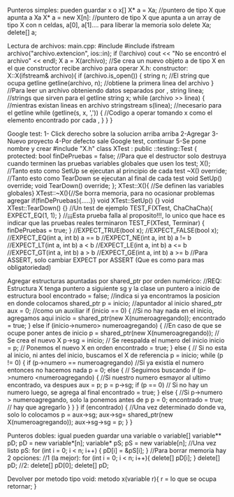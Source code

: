 Punteros simples: pueden guardar x o x[]
X* a = Xa; //puntero de tipo X que apunta a Xa
X* a = new X[n]: //puntero de tipo X que apunta a un array de tipo X con n celdas, a[0], a[1]....
para liberar la memoria solo
delete Xa;
delete[] a;

Lectura de archivos:
main.cpp:
#include <iostream>
#include <fstream>
ifstream archivo("archivo.extencion", ios::in);
	if (!archivo)
		cout << "No se encontró el archivo" << endl;
	X a = X(archivo); //Se crea un nuevo objeto a de tipo X en el que constructor recibe archivo para operar 
X.h:
constructor:
X::X(ifstream& archivo){
      if (archivo.is_open()) {
		string n; //El string que ocupa getline
		getline(archivo, n); //obtiene la primera linea del archivo
      }
     //Para leer un archivo obteniendo datos separados por , 
                string linea; //strings que sirven para el getline
		string x;
		while (archivo >> linea) { //mientras existan lineas en archivo
			stringstream s(linea); //necesario para el getline
			while (getline(s, x, ',')) {
                        //Codigo a operar tomando x como el elemento encontrado por cada , }
                        }
}

Google test:
1- Click derecho sobre la solucion arriba arriba
2-Agregar
3-Nuevo proyecto
4-Por defecto sale Google test, continuar
5-Se pone nombre y crear
#include "X.h"
class XTest : public ::testing::Test
{
protected:
           bool finDePruebas = false; //Para que el destructor solo destruya cuando terminen las pruebas
           variables globales que usen los test;
           X(); //Tanto esto como SetUp se ejecutan al principio de cada test
	   ~X() override; //Tanto esto como TearDown se ejecutan al final de cada test
           void SetUp() override;
           void TearDown() override;
};
XTest::X(){ //Se definen las variables globales}
XTest::~X(){//Se borra memoria, para no ocasionar problemas agregar if(finDePruebas){.....}}
void  XTest::SetUp() {}
void  XTest::TearDown() {}
//Un test de ejemplo
TEST_F(XTest, ChaChaCha){
EXPECT_EQ(1, 1);
}
//¡¡¡Esta prueba falla al proposito!!!, lo unico que hace es indicar que las pruebas reales terminaron
TEST_F(XTest, Terminar) {
	finDePruebas = true;
}
//EXPECT_TRUE(bool x);
//EXPECT_FALSE(bool x);
//EXPECT_EQ(int a, int b)  a == b
//EXPECT_NE(int a, int b)  a != b
//EXPECT_LT(int a, int b)  a < b
//EXPECT_LE(int a, int b)  a <= b
//EXPECT_GT(int a, int b)  a > b
//EXPECT_GE(int a, int b)  a >= b
//Para ASSERT, solo cambiar EXPECT por ASSERT (Que es como para mas obligatoriedad)
	
Agregar estructuras apuntadas por shared_ptr por orden numérico:
//REQ: Estructura X tenga puntero a siguiente sg y la clase un puntero a inicio de estructura
	bool encontrado = false; //indica si ya encontramos la posicion en donde colocamos
	shared_ptr<X> p = inicio; //apuntador al inicio
	shared_ptr<X > aux = 0; //como un auxiliar
	if (inicio == 0) { //Si no hay nada en el inicio, agregamos aqui
		inicio = shared_ptr<X>(new X(numeroagregando));
		encontrado = true;
	}
	else if (inicio->numero> numeroagregando) { //En caso de que se ocupe poner antes de inicio
		p = shared_ptr<X>(new X(numeroagregando));     // Se crea el nuevo X
		p->sg = inicio;         // Se reespalda el numero del inicio
		inicio = p;              // Ponemos el nuevo X en orden
		encontrado = true;
	}
	else {                       // Si no esta al inicio, ni antes del inicio, buscamos el X de referencia
		p = inicio;
		while (p != 0) {
			if (p->numero == numeroagregando)   //Si ya existía el numero entonces no hacemos nada
				p = 0;
			else { // Seguimos buscando
				if (p->numero <numeroagregando) { //Si nuestro numero esmayor al ultimo encontrado, va despues
					aux = p;
					p = p->sg;
					if (p == 0) // Si no hay un numero luego, se agrega al final
						encontrado = true;
				}
				else { //Si p->numero > numeroagregando, solo la ponemos antes de p
					p = 0;
					encontrado = true; // hay que agregarlo
				}
			}
		}
		if (encontrado) { //Una vez determinado donde va, solo lo colocamos
			p = aux->sg;
			aux->sg= shared_ptr<X>(new X(numeroagregando));
			aux->sg->sg = p;
		}
}

Punteros dobles:
igual pueden guardar una variable o variable[]
variable** pD; 
pD = new variable*[n];
variable* pS;
pS = new variable[n];
//Una vez listo pS:
for (int i = 0; i < n; i++) { 
         pD[i] = &pS[i];
}
//Para borrar memoria hay 2 opciones:
//1 (la mejor): 
for (int i = 0; i < n; i++){
delete[] pD[i];
}
delete[] pD;
//2:
delete[] pD[0];
delete[] pD;

Devolver por metodo tipo void:
metodo x(variable r){
r = lo que se ocupa retornar;
}
